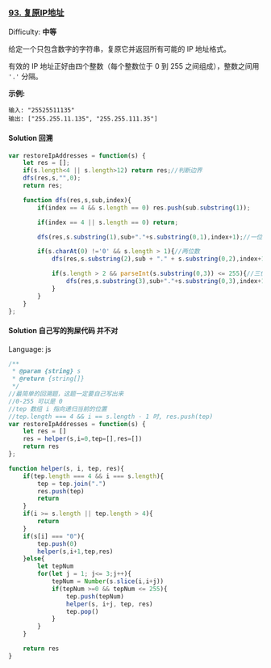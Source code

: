 ### [93\. 复原IP地址](https://leetcode-cn.com/problems/restore-ip-addresses/)

Difficulty: **中等**


给定一个只包含数字的字符串，复原它并返回所有可能的 IP 地址格式。

有效的 IP 地址正好由四个整数（每个整数位于 0 到 255 之间组成），整数之间用 `'.'` 分隔。

**示例:**

```
输入: "25525511135"
输出: ["255.255.11.135", "255.255.111.35"]
```


#### Solution  回溯

```js
var restoreIpAddresses = function(s) {
    let res = [];
    if(s.length<4 || s.length>12) return res;//判断边界
    dfs(res,s,"",0);
    return res;

    function dfs(res,s,sub,index){
        if(index == 4 && s.length == 0) res.push(sub.substring(1));

        if(index == 4 || s.length == 0) return;

        dfs(res,s.substring(1),sub+"."+s.substring(0,1),index+1);//一位数

        if(s.charAt(0) !='0' && s.length > 1){//两位数
            dfs(res,s.substring(2),sub + "." + s.substring(0,2),index+1);

            if(s.length > 2 && parseInt(s.substring(0,3)) <= 255){//三位数
                dfs(res,s.substring(3),sub+"."+s.substring(0,3),index+1);
            }
        }
    }
};
```



#### Solution 自己写的狗屎代码 并不对

Language: js

```js
​/**
 * @param {string} s
 * @return {string[]}
 */
//最简单的回溯题，这题一定要自己写出来
//0-255 可以是 0
//tep 数组 i 指向递归当前的位置
//tep.length === 4 && i == s.length - 1 时, res.push(tep)
var restoreIpAddresses = function(s) {
    let res = []
    res = helper(s,i=0,tep=[],res=[])
    return res
};

function helper(s, i, tep, res){
    if(tep.length === 4 && i === s.length){
        tep = tep.join(".")
        res.push(tep)
        return
    }
    if(i >= s.length || tep.length > 4){
        return
    }
    if(s[i] === "0"){
        tep.push(0)
        helper(s,i+1,tep,res)
    }else{
        let tepNum
        for(let j = 1; j<= 3;j++){
            tepNum = Number(s.slice(i,i+j))
            if(tepNum >=0 && tepNum <= 255){
                tep.push(tepNum)
                helper(s, i+j, tep, res)
                tep.pop()
            }
        }
    }

    return res
}
```
